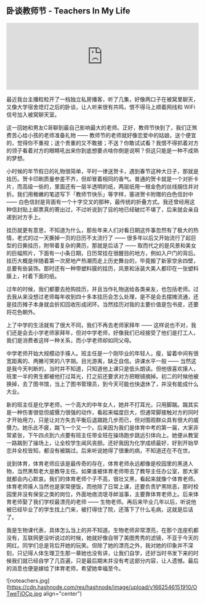 ## 卧谈教师节 - Teachers In My Life

<iframe allow="autoplay *; encrypted-media *; fullscreen *; clipboard-write" frameborder="0" height="175" style="width:100%;max-width:660px;overflow:hidden;background:transparent;" sandbox="allow-forms allow-popups allow-same-origin allow-scripts allow-storage-access-by-user-activation allow-top-navigation-by-user-activation" src="https://embed.podcasts.apple.com/cn/podcast/008-%E5%B9%B3%E5%BA%B8%E7%9A%84%E8%80%81%E5%B8%88%E6%80%BB%E4%BC%9A%E6%95%99%E5%87%BA%E5%B9%B3%E5%BA%B8%E7%9A%84%E5%A4%A7%E5%A4%9A%E6%95%B0-%E7%84%B6%E5%90%8E%E8%A2%AB%E6%AF%AB%E6%97%A0%E6%96%B0%E6%84%8F%E5%9C%B0%E6%80%80%E5%BF%B5/id1633459117?i=1000577770208"></iframe>

最近我台主播粒粒开了一档独立私房播客，听了几集，好像两口子在被窝里聊天，又像大学宿舍熄灯之后的卧谈，让人听来很有共鸣，恨不得马上顺着网线和 WiFi 信号加入被窝聊天室。

这一回她和男友C哥聊到最自己影响最大的老师。正好，教师节快到了，我们正煞费苦心给小孩的老师准备礼物 —— 教师节的老师就好像恋爱中的姑娘，送个便宜的，觉得你不重视；送个贵重的又不敢接；不送？你敢试试看？我恨不得抓着对方的领子看着对方的眼睛吼出来你到底想要点啥你倒是说啊？但这只能是一种不成熟的梦想。

小时候的年节假日的礼物很简单，平时一律送贺卡，遇到春节这种大日子，那就是挂历。贺卡印刷质量参差不齐，但却冒着相同的香气。普通的贺卡就是一个对折卡片，而高级一些的，里面还有一层半透明的纸，两层纸用一根金色的丝线捆住并对折。我们用稚嫩的笔迹写下「教师节快乐」等字样，塞进贺卡附赠的白色信封中 —— 白色信封是背面有一个十字交叉的那种，最传统的折叠方式。我还曾经用这种信封贴上邮票真的寄出过，不过听说到了目的地已经破烂不堪了，后来就会亲自递到对方手上。

挂历就更有意思，不知道为什么，那些年来人们对看日期这件事忽然有了极大的热情，老式的过一天撕掉一页的日历不太流行了 —— 很多年以后又开始流行了起巨型的日撕挂历，附带着复杂的黄历，那就是后话了 —— 取而代之的是风景和美女的巨幅照片，下面有一小条日期，日历常挂在很醒目的地方，例如入户门的背后。挂历大概是伴随着第一次房地产热潮而走上历史舞台的，毕竟搬了新家空余四壁，总要有些装饰。那时还有一种带塑料膜的挂历，风景和泳装大美人都印在一张塑料膜上，衬着下面的纸。

过年的时候，我们都要去抢购挂历，并且当作礼物送给各类亲友，也包括老师。过去我从来没想过老师每年收到四十多本挂历会怎么处理，是不是会去摆摊流通，还是挂历摊子本身就会折扣回收形成闭环。当然挂历对我的主要价值是包书皮，还要将花色朝外。

上了中学的生活就有了很大不同，我们不再去老师家拜年 —— 这样说也不对，我们还是会去小学老师家拜年，但对中学老师，好像我们已经接受了他们是打工人，我们是消费者这样一种关系，而小学老师却如同父母。

中学老师开始大规模动手揍人。班主任是一个刚毕业的年轻人，瘦，留着中间有很宽距离的、两撇可笑的八字胡。目光游离，缺乏自信。讲课水平一般 —— 当然这是我今天判断的，当时并不知道，只知道他上课只是低头朗读。但他很喜欢揍人，班里一半的男生都被他打过耳光，打之前还要求对方把眼镜摘掉。初二的时候他被换掉，去了图书馆，当上了图书管理员，到今天可能也快退休了，并没有能成什么大业。

新的班主任是化学老师，一个高大的中年女人，她并不打耳光，只用脚踹。踹其实是一种伤害很低但威慑力很强的动作，看起来幅度巨大，但通常脚接触对方的同时才开始用力，只是让对方失去平衡后退踉跄几步而已，但对围观群众具有很大的威慑力。她乐此不疲，踹飞一个又一个。后来因为我们是体育中考的第一届，大家非常紧张，下午四点到六点要有班主任带全班在操场跑步跳远引体向上。她便从教室一路踹到了操场上，让全校学生闻风丧胆。还好我因为化学成绩最好，好到开始早恋并全校皆知，都没有被踹过。后来听说她得了很重的病，不知道还在不在世。

说到体育，体育老师应该是最传奇的存在，体育老师永远都像是校园里的黑道人物，当然黑帮老大是教导主任。如果谁被体育老师带去了教导主任办公室，那大家就都会内心默哀。我们的体育老师个子不高，很壮又黑，看起来就像个体育老师。体育老师揍人当然也是家常便饭，而他除了日常上课，还要负责铲黑除恶，那时校园里并没有保安之类的岗位，外面地痞流氓寻衅滋事，主要靠体育老师上。后来体育老师娶了我们学校最漂亮的老师 —— 生物老师。再后来毕业几年以后，听说他被已经毕业了的学生找上门来，被打得住了院，还落下了什么毛病，这就是后话了。

我是生物课代表，具体怎么当上的并不知道。生物老师非常漂亮，在那个连座机都没有，互联网更没听说过的时候，她就好像自带了美图秀秀的滤镜，不亚于今天的网红。同学们总是背后开她的玩笑。但除了她的漂亮之外，我对她的印象并不深刻，只记得人体生理卫生那一章她也没有讲，让我们自学，还好当时书发下来的时候我们就已经自学了几百遍，只是最后期末并没有考这部分内容，让人遗憾。最后的消息也便是嫁给了体育老师，希望她幸福至今。


![noteachers.jpg](https://cdn.hashnode.com/res/hashnode/image/upload/v1662546151910/OTweTjOCp.jpg align="center")
